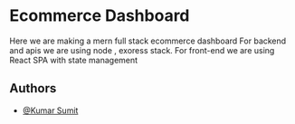 
# Ecommerce Dashboard

Here we are making a mern full stack ecommerce dashboard 
For backend and apis we are using node , exoress stack.
For front-end we are using React SPA with state management

## Authors

- [@Kumar Sumit](https://github.com/kumasumit)

